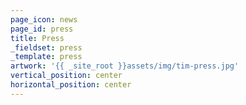 ```yaml
---
page_icon: news
page_id: press
title: Press
_fieldset: press
_template: press
artwork: '{{ _site_root }}assets/img/tim-press.jpg'
vertical_position: center
horizontal_position: center
---
```






